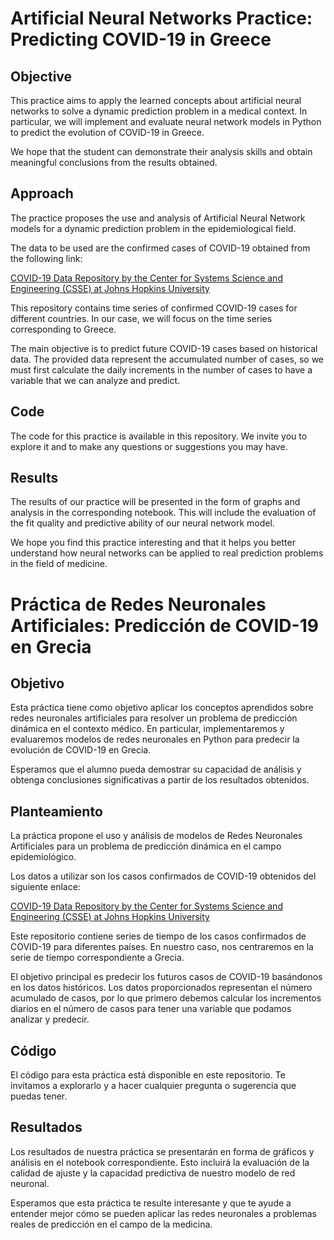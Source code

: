 # Artificial Neural Networks Practice: Predicting COVID-19 in Greece

## Objective

This practice aims to apply the learned concepts about artificial neural networks to solve a dynamic prediction problem in a medical context. In particular, we will implement and evaluate neural network models in Python to predict the evolution of COVID-19 in Greece.

We hope that the student can demonstrate their analysis skills and obtain meaningful conclusions from the results obtained.

## Approach

The practice proposes the use and analysis of Artificial Neural Network models for a dynamic prediction problem in the epidemiological field.

The data to be used are the confirmed cases of COVID-19 obtained from the following link:

[COVID-19 Data Repository by the Center for Systems Science and Engineering (CSSE) at Johns Hopkins University](https://raw.githubusercontent.com/CSSEGISandData/COVID19/master/csse_covid_19_data/csse_covid_19_time_series/time_series_covid19_confirmed_global.csv)

This repository contains time series of confirmed COVID-19 cases for different countries. In our case, we will focus on the time series corresponding to Greece.

The main objective is to predict future COVID-19 cases based on historical data. The provided data represent the accumulated number of cases, so we must first calculate the daily increments in the number of cases to have a variable that we can analyze and predict.

## Code

The code for this practice is available in this repository. We invite you to explore it and to make any questions or suggestions you may have.

## Results

The results of our practice will be presented in the form of graphs and analysis in the corresponding notebook. This will include the evaluation of the fit quality and predictive ability of our neural network model.

We hope you find this practice interesting and that it helps you better understand how neural networks can be applied to real prediction problems in the field of medicine.


# Práctica de Redes Neuronales Artificiales: Predicción de COVID-19 en Grecia

## Objetivo

Esta práctica tiene como objetivo aplicar los conceptos aprendidos sobre redes neuronales artificiales para resolver un problema de predicción dinámica en el contexto médico. En particular, implementaremos y evaluaremos modelos de redes neuronales en Python para predecir la evolución de COVID-19 en Grecia.

Esperamos que el alumno pueda demostrar su capacidad de análisis y obtenga conclusiones significativas a partir de los resultados obtenidos.

## Planteamiento

La práctica propone el uso y análisis de modelos de Redes Neuronales Artificiales para un problema de predicción dinámica en el campo epidemiológico.

Los datos a utilizar son los casos confirmados de COVID-19 obtenidos del siguiente enlace:

[COVID-19 Data Repository by the Center for Systems Science and Engineering (CSSE) at Johns Hopkins University](https://raw.githubusercontent.com/CSSEGISandData/COVID19/master/csse_covid_19_data/csse_covid_19_time_series/time_series_covid19_confirmed_global.csv)

Este repositorio contiene series de tiempo de los casos confirmados de COVID-19 para diferentes países. En nuestro caso, nos centraremos en la serie de tiempo correspondiente a Grecia.

El objetivo principal es predecir los futuros casos de COVID-19 basándonos en los datos históricos. Los datos proporcionados representan el número acumulado de casos, por lo que primero debemos calcular los incrementos diarios en el número de casos para tener una variable que podamos analizar y predecir.

## Código

El código para esta práctica está disponible en este repositorio. Te invitamos a explorarlo y a hacer cualquier pregunta o sugerencia que puedas tener.

## Resultados

Los resultados de nuestra práctica se presentarán en forma de gráficos y análisis en el notebook correspondiente. Esto incluirá la evaluación de la calidad de ajuste y la capacidad predictiva de nuestro modelo de red neuronal.

Esperamos que esta práctica te resulte interesante y que te ayude a entender mejor cómo se pueden aplicar las redes neuronales a problemas reales de predicción en el campo de la medicina.
